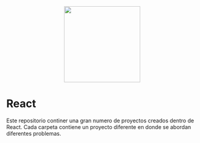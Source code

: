 <div align="center">
    <image src="https://cdn-icons-png.flaticon.com/512/3334/3334886.png" width="200"></image>
</div>

# React

Este repositorio continer una gran numero de proyectos creados dentro de React.
Cada carpeta contiene un proyecto diferente en donde se abordan diferentes problemas.